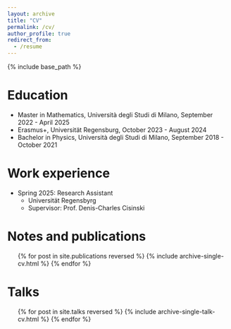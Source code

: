 ```yaml
---
layout: archive
title: "CV"
permalink: /cv/
author_profile: true
redirect_from:
  - /resume
---
```


{% include base_path %}

Education
======
* Master in Mathematics, Università degli Studi di Milano, September 2022 - April 2025
* Erasmus+, Universität Regensburg, October 2023 - August 2024 
* Bachelor in Physics, Università degli Studi di Milano, September 2018 - October 2021

Work experience
======
* Spring 2025: Research Assistant
  * Universität Regensbyrg
  * Supervisor: Prof. Denis-Charles Cisinski 



Notes and publications  
======
  <ul>{% for post in site.publications reversed %}
    {% include archive-single-cv.html %}
  {% endfor %}</ul>
  
Talks
======
  <ul>{% for post in site.talks reversed %}
    {% include archive-single-talk-cv.html  %}
  {% endfor %}</ul>
  
